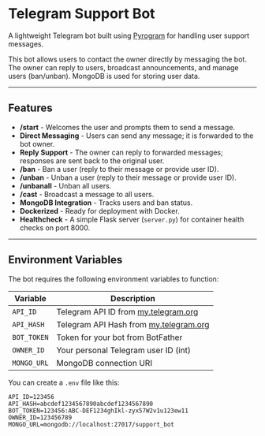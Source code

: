 # Telegram Support Bot

A lightweight Telegram bot built using [Pyrogram](https://docs.pyrogram.org/) for handling user support messages.

This bot allows users to contact the owner directly by messaging the bot. The owner can reply to users, broadcast announcements, and manage users (ban/unban). MongoDB is used for storing user data.

---

## Features

- **/start** - Welcomes the user and prompts them to send a message.
- **Direct Messaging** - Users can send any message; it is forwarded to the bot owner.
- **Reply Support** - The owner can reply to forwarded messages; responses are sent back to the original user.
- **/ban** - Ban a user (reply to their message or provide user ID).
- **/unban** - Unban a user (reply to their message or provide user ID).
- **/unbanall** - Unban all users.
- **/cast** - Broadcast a message to all users.
- **MongoDB Integration** - Tracks users and ban status.
- **Dockerized** - Ready for deployment with Docker.
- **Healthcheck** - A simple Flask server (`server.py`) for container health checks on port 8000.

---

## Environment Variables

The bot requires the following environment variables to function:

| Variable     | Description                              |
|--------------|------------------------------------------|
| `API_ID`     | Telegram API ID from [my.telegram.org](https://my.telegram.org) |
| `API_HASH`   | Telegram API Hash from [my.telegram.org](https://my.telegram.org) |
| `BOT_TOKEN`  | Token for your bot from BotFather        |
| `OWNER_ID`   | Your personal Telegram user ID (int)     |
| `MONGO_URL`  | MongoDB connection URI                   |

You can create a `.env` file like this:

```env
API_ID=123456
API_HASH=abcdef1234567890abcdef1234567890
BOT_TOKEN=123456:ABC-DEF1234ghIkl-zyx57W2v1u123ew11
OWNER_ID=123456789
MONGO_URL=mongodb://localhost:27017/support_bot
